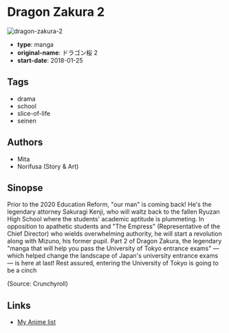 # Dragon Zakura 2

![dragon-zakura-2](https://cdn.myanimelist.net/images/manga/1/208226.jpg)

-   **type**: manga
-   **original-name**: ドラゴン桜 2
-   **start-date**: 2018-01-25

## Tags

-   drama
-   school
-   slice-of-life
-   seinen

## Authors

-   Mita
-   Norifusa (Story & Art)

## Sinopse

Prior to the 2020 Education Reform, "our man" is coming back! He's the legendary attorney Sakuragi Kenji, who will waltz back to the fallen Ryuzan High School where the students' academic aptitude is plummeting. In opposition to apathetic students and "The Empress" (Representative of the Chief Director) who wields overwhelming authority, he will start a revolution along with Mizuno, his former pupil. Part 2 of Dragon Zakura, the legendary "manga that will help you pass the University of Tokyo entrance exams" — which helped change the landscape of Japan's university entrance exams — is here at last! Rest assured, entering the University of Tokyo is going to be a cinch

(Source: Crunchyroll)

## Links

-   [My Anime list](https://myanimelist.net/manga/111134/Dragon_Zakura_2)
